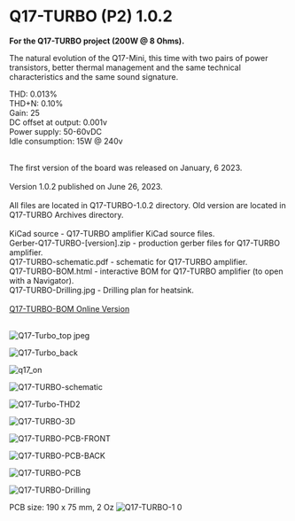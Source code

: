 # Q17-TURBO (P2) 1.0.2</b><br>

<b>For the Q17-TURBO project (200W @ 8 Ohms).</b><br>

The natural evolution of the Q17-Mini, this time with two pairs of power transistors, better thermal management and the same technical characteristics and the same sound signature.

THD: 0.013%<br>
THD+N: 0.10%<br>
Gain: 25<br>
DC offset at output: 0.001v<br>
Power supply: 50-60vDC<br>
Idle consumption: 15W @ 240v<br>

<br>
The first version of the board was released on January, 6 2023.<br>
<br>
Version 1.0.2 published on June 26, 2023.<br>
<br>
All files are located in Q17-TURBO-1.0.2 directory. Old version are located in Q17-TURBO Archives directory.
<br>
<br>
KiCad source - Q17-TURBO amplifier KiCad source files.<br>
Gerber-Q17-TURBO-[version].zip - production gerber files for Q17-TURBO amplifier.<br>
Q17-TURBO-schematic.pdf - schematic for Q17-TURBO amplifier.<br>
Q17-TURBO-BOM.html - interactive BOM for Q17-TURBO amplifier (to open with a Navigator).<br>
Q17-TURBO-Drilling.jpg - Drilling plan for heatsink.<br>
<br>
<a href="https://audio.cyberkata.org/Q17-TURBO-BOM.html">Q17-TURBO-BOM Online Version</a><br>
<br>

![Q17-Turbo_top jpeg](https://user-images.githubusercontent.com/12907102/219691376-98559b45-01dd-4c86-838a-67529dabff89.jpeg)

![Q17-Turbo_back](https://user-images.githubusercontent.com/12907102/219691488-a70ce37a-fb24-41f4-a3a3-7914c1927616.jpeg)

![q17_on](https://user-images.githubusercontent.com/12907102/220950004-ca148642-bf07-43ac-9358-35dda695d967.jpeg)

![Q17-TURBO-schematic](https://github.com/stefaweb/Q17-a-QUAD405-audiophile-approach/assets/12907102/8ea65a1c-d4d0-4a79-8fc9-964ac73d5d3c)

![Q17-Turbo-THD2](https://user-images.githubusercontent.com/12907102/221007525-ddf50520-abd1-4fea-893a-9efe87f46179.jpg)

![Q17-TURBO-3D](https://github.com/stefaweb/Q17-a-QUAD405-audiophile-approach/assets/12907102/46afddbc-9396-4fad-8b44-930b13f3d628)

![Q17-TURBO-PCB-FRONT](https://github.com/stefaweb/Q17-a-QUAD405-audiophile-approach/assets/12907102/22a26daa-3a30-40bc-b052-439cdcea5904)

![Q17-TURBO-PCB-BACK](https://github.com/stefaweb/Q17-a-QUAD405-audiophile-approach/assets/12907102/8c48e3fb-8cce-420f-9167-ca97a9538f07)

![Q17-TURBO-PCB](https://github.com/stefaweb/Q17-a-QUAD405-audiophile-approach/assets/12907102/3a14b2f6-ddd8-4062-b86b-d80181d9afb4)

![Q17-TURBO-Drilling](https://github.com/stefaweb/Q17-a-QUAD405-audiophile-approach/assets/12907102/bc9fd1e0-7999-421c-a35e-4835fb042d16)

PCB size: 190 x 75 mm, 2 Oz
![Q17-TURBO-1 0](https://user-images.githubusercontent.com/12907102/211021352-3be79f9f-d615-474e-8003-4d31be265cf4.jpg)

